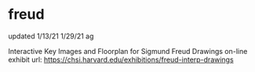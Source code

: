 # freud

updated 1/13/21  1/29/21 ag

Interactive Key Images and Floorplan for
Sigmund Freud Drawings on-line exhibit
url: https://chsi.harvard.edu/exhibitions/freud-interp-drawings